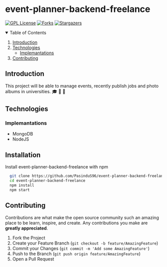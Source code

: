 # event-planner-backend-freelance

[![GPL License][license-shield]][license-url]
[![Forks][forks-shield]][forks-url]
[![Stargazers][stars-shield]][stars-url]

<details open="open">
  <summary>Table of Contents</summary>
  <ol>
    <li>
      <a href="#introduction">Introduction</a>
    </li>
    <li>
      <a href="#technologies">Technologies</a>
      <ul>
        <li><a href="#implemantations">Implemantations</a></li>
      </ul>
    </li>
    <li><a href="#contributing">Contributing</a></li>
  </ol>
</details>


## Introduction

This project will be able to manage events, recently publish jobs and photo albums in universities. 🎓 💼 📸

## Technologies

### Implemantations 

- MongoDB
- NodeJS


## Installation 

Install event-planner-backend-freelance with npm

```bash 
  git clone https://github.com/PasinduS96/event-planner-backend-freelance.git   
  cd event-planner-backend-freelance
  npm install 
  npm start
```

## Contributing

Contributions are what make the open source community such an amazing place to be learn, inspire, and create. Any contributions you make are **greatly appreciated**.

1. Fork the Project
2. Create your Feature Branch (`git checkout -b feature/AmazingFeature`)
3. Commit your Changes (`git commit -m 'Add some AmazingFeature'`)
4. Push to the Branch (`git push origin feature/AmazingFeature`)
5. Open a Pull Request

[license-shield]: https://img.shields.io/github/license/PasinduS96/event-planner-backend-freelance?style=for-the-badge
[license-url]: https://github.com/PasinduS96/event-planner-backend-freelance/blob/main/LICENSE
[forks-shield]: https://img.shields.io/github/forks/PasinduS96/event-planner-backend-freelance?style=for-the-badge
[forks-url]: https://github.com/othneildrew/PasinduS96/event-planner-backend-freelance/network/members
[stars-shield]: https://img.shields.io/github/stars/othneildrew/Best-README-Template.svg?style=for-the-badge
[stars-url]: https://img.shields.io/github/stars/PasinduS96/event-planner-backend-freelance?style=for-the-badge
